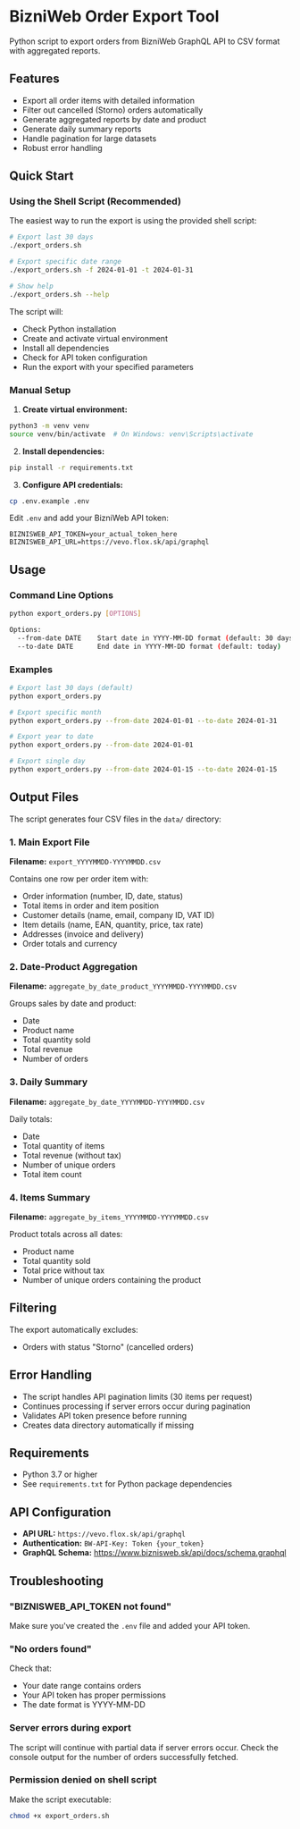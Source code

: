 # BizniWeb Order Export Tool

Python script to export orders from BizniWeb GraphQL API to CSV format with aggregated reports.

## Features

- Export all order items with detailed information
- Filter out cancelled (Storno) orders automatically
- Generate aggregated reports by date and product
- Generate daily summary reports
- Handle pagination for large datasets
- Robust error handling

## Quick Start

### Using the Shell Script (Recommended)

The easiest way to run the export is using the provided shell script:

```bash
# Export last 30 days
./export_orders.sh

# Export specific date range
./export_orders.sh -f 2024-01-01 -t 2024-01-31

# Show help
./export_orders.sh --help
```

The script will:
- Check Python installation
- Create and activate virtual environment
- Install all dependencies
- Check for API token configuration
- Run the export with your specified parameters

### Manual Setup

1. **Create virtual environment:**
```bash
python3 -m venv venv
source venv/bin/activate  # On Windows: venv\Scripts\activate
```

2. **Install dependencies:**
```bash
pip install -r requirements.txt
```

3. **Configure API credentials:**
```bash
cp .env.example .env
```

Edit `.env` and add your BizniWeb API token:
```
BIZNISWEB_API_TOKEN=your_actual_token_here
BIZNISWEB_API_URL=https://vevo.flox.sk/api/graphql
```

## Usage

### Command Line Options

```bash
python export_orders.py [OPTIONS]

Options:
  --from-date DATE    Start date in YYYY-MM-DD format (default: 30 days ago)
  --to-date DATE      End date in YYYY-MM-DD format (default: today)
```

### Examples

```bash
# Export last 30 days (default)
python export_orders.py

# Export specific month
python export_orders.py --from-date 2024-01-01 --to-date 2024-01-31

# Export year to date
python export_orders.py --from-date 2024-01-01

# Export single day
python export_orders.py --from-date 2024-01-15 --to-date 2024-01-15
```

## Output Files

The script generates four CSV files in the `data/` directory:

### 1. Main Export File
**Filename:** `export_YYYYMMDD-YYYYMMDD.csv`

Contains one row per order item with:
- Order information (number, ID, date, status)
- Total items in order and item position
- Customer details (name, email, company ID, VAT ID)
- Item details (name, EAN, quantity, price, tax rate)
- Addresses (invoice and delivery)
- Order totals and currency

### 2. Date-Product Aggregation
**Filename:** `aggregate_by_date_product_YYYYMMDD-YYYYMMDD.csv`

Groups sales by date and product:
- Date
- Product name
- Total quantity sold
- Total revenue
- Number of orders

### 3. Daily Summary
**Filename:** `aggregate_by_date_YYYYMMDD-YYYYMMDD.csv`

Daily totals:
- Date
- Total quantity of items
- Total revenue (without tax)
- Number of unique orders
- Total item count

### 4. Items Summary
**Filename:** `aggregate_by_items_YYYYMMDD-YYYYMMDD.csv`

Product totals across all dates:
- Product name
- Total quantity sold
- Total price without tax
- Number of unique orders containing the product

## Filtering

The export automatically excludes:
- Orders with status "Storno" (cancelled orders)

## Error Handling

- The script handles API pagination limits (30 items per request)
- Continues processing if server errors occur during pagination
- Validates API token presence before running
- Creates data directory automatically if missing

## Requirements

- Python 3.7 or higher
- See `requirements.txt` for Python package dependencies

## API Configuration

- **API URL:** `https://vevo.flox.sk/api/graphql`
- **Authentication:** `BW-API-Key: Token {your_token}`
- **GraphQL Schema:** https://www.biznisweb.sk/api/docs/schema.graphql

## Troubleshooting

### "BIZNISWEB_API_TOKEN not found"
Make sure you've created the `.env` file and added your API token.

### "No orders found"
Check that:
- Your date range contains orders
- Your API token has proper permissions
- The date format is YYYY-MM-DD

### Server errors during export
The script will continue with partial data if server errors occur. Check the console output for the number of orders successfully fetched.

### Permission denied on shell script
Make the script executable:
```bash
chmod +x export_orders.sh
```